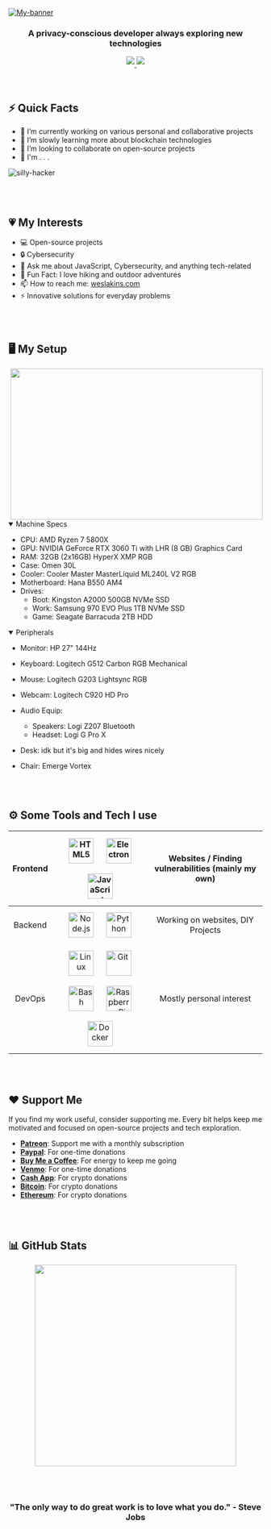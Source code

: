 [![My-banner](https://firebasestorage.googleapis.com/v0/b/mern-blog-530c9.appspot.com/o/Neon%20Modern%20Cyber%20Punk%20YouTube%20Banner.png?alt=media&token=e5b5018c-336c-4f4f-b98b-d28058c6c509)](https://weslakins.com)

<!--
Welcome to my GitHub README source! Glad you made it here. Crafting this was a delightful challenge.
-->

<h3 align="center">A privacy-conscious developer always exploring new technologies</h3>
<div align="center">

  <!--
  Active in here:
  -->

  <a href="https://twitter.com/WeslenLakins" target="_blank">
    <img src="https://img.shields.io/badge/Twitter-1DA1F2?style=for-the-badge&logo=twitter&logoColor=white" style="margin-bottom: 5px;"/>
  </a>
  <a href="https://steamcommunity.com/profiles/76561199306130179" target="_blank">
    <img src="https://img.shields.io/badge/Steam-171A21?style=for-the-badge&logo=steam&logoColor=white" style="margin-bottom: 5px;"/>
  </a>

</div>

</div>
<br><br>

## ⚡️ Quick Facts

- 🔭 I’m currently working on various personal and collaborative projects
- 🌱 I’m slowly learning more about blockchain technologies
- 👯 I’m looking to collaborate on open-source projects
- 🤔 I'm . . .

![silly-hacker](https://firebasestorage.googleapis.com/v0/b/mern-blog-530c9.appspot.com/o/silly-4chan-hacker.gif?alt=media&token=6d9e8c80-54e6-4ab8-9e4d-d1e47b64963e)

<br><br>

## :heartpulse: My Interests

- :computer: Open-source projects
- :lock: Cybersecurity
- 💬 Ask me about JavaScript, Cybersecurity, and anything tech-related
- 🎉 Fun Fact: I love hiking and outdoor adventures
- 📫 How to reach me: [weslakins.com](https://weslakins.com)
- :zap: Innovative solutions for everyday problems

<br><br>

## 🖥️ My Setup

<img align="right" height="300px" width="500px" src="https://firebasestorage.googleapis.com/v0/b/mern-blog-530c9.appspot.com/o/wtl-setup-2024.jpg?alt=media&token=781715cc-4ff8-448e-82b5-13e1c2e1535a">

<details open>
  <summary>Machine Specs</summary>

- CPU: AMD Ryzen 7 5800X
- GPU: NVIDIA GeForce RTX 3060 Ti with LHR (8 GB) Graphics Card
- RAM: 32GB (2x16GB) HyperX XMP RGB
- Case: Omen 30L
- Cooler: Cooler Master MasterLiquid ML240L V2 RGB
- Motherboard: Hana B550 AM4
- Drives:
  - Boot: Kingston A2000 500GB NVMe SSD
  - Work: Samsung 970 EVO Plus 1TB NVMe SSD
  - Game: Seagate Barracuda 2TB HDD

</details>

<details open>
  <summary>Peripherals</summary>

- Monitor: HP 27" 144Hz
- Keyboard: Logitech G512 Carbon RGB Mechanical
- Mouse: Logitech G203 Lightsync RGB
- Webcam: Logitech C920 HD Pro
- Audio Equip:
  - Speakers: Logi Z207 Bluetooth
  - Headset: Logi G Pro X
- Desk: idk but it's big and hides wires nicely
- Chair: Emerge Vortex

  </details>

<br><br>

## ⚙️ Some Tools and Tech I use

| Frontend |                                                                                                                                           <img style="margin: 10px" src="https://profilinator.rishav.dev/skills-assets/html5-original-wordmark.svg" alt="HTML5" height="50" /> <img style="margin: 10px" src="https://profilinator.rishav.dev/skills-assets/electron-original.svg" alt="Electron" height="50" /> <img style="margin: 10px" src="https://profilinator.rishav.dev/skills-assets/javascript-original.svg" alt="JavaScript" height="50" />                                                                                                                                            | Websites / Finding vulnerabilities (mainly my own) |
| :------: | :-----------------------------------------------------------------------------------------------------------------------------------------------------------------------------------------------------------------------------------------------------------------------------------------------------------------------------------------------------------------------------------------------------------------------------------------------------------------------------------------------------------------------------------------------------------------------------------------------------------------------------------------------------------------------------------------------: | :------------------------------------------------: |
| Backend  |                                                                                                                                                                                                               <img style="margin: 10px" src="https://profilinator.rishav.dev/skills-assets/nodejs-original-wordmark.svg" alt="Node.js" height="50" /> <img style="margin: 10px" src="https://profilinator.rishav.dev/skills-assets/python-original.svg" alt="Python" height="50" />                                                                                                                                                                                                               |         Working on websites, DIY Projects          |
|  DevOps  | <img style="margin: 10px" src="https://profilinator.rishav.dev/skills-assets/linux-original.svg" alt="Linux" height="50" /> <img style="margin: 10px" src="https://profilinator.rishav.dev/skills-assets/git-scm-icon.svg" alt="Git" height="50" /> <img style="margin: 10px" src="https://profilinator.rishav.dev/skills-assets/gnu_bash-icon.svg" alt="Bash" height="50" /> <img style="margin: 10px" src="https://upload.wikimedia.org/wikipedia/de/thumb/c/cb/Raspberry_Pi_Logo.svg/570px-Raspberry_Pi_Logo.svg.png" alt="Raspberry Pi" height="50" /> <img style="margin: 10px" src="https://profilinator.rishav.dev/skills-assets/docker-original-wordmark.svg" alt="Docker" height="50" /> |              Mostly personal interest              |

<br><br>

## ❤️ Support Me

<p>If you find my work useful, consider supporting me. Every bit helps keep me motivated and focused on open-source projects and tech exploration.</p>

- **[Patreon](https://patreon.com/yourpatreon)**: Support me with a monthly subscription
- **[Paypal](https://paypal.me/yourpaypal)**: For one-time donations
- **[Buy Me a Coffee](https://buymeacoffee.com/yourbuymeacoffee)**: For energy to keep me going
- **[Venmo](https://venmo.com/yourvenmo)**: For one-time donations
- **[Cash App](https://cash.app/$yourcashapp)**: For crypto donations
- **[Bitcoin](https://yourbitcoinwallet)**: For crypto donations
- **[Ethereum](https://yourethereumwallet)**: For crypto donations

<br><br>

## 📊 GitHub Stats

<p align="center">
  <img src="https://github-readme-stats.vercel.app/api?username=WeslenLakins&show_icons=true&theme=radical" width="400">
</p>

<br><br>

<div align="center">
  <h3>"The only way to do great work is to love what you do." - Steve Jobs</h3>
</div>

